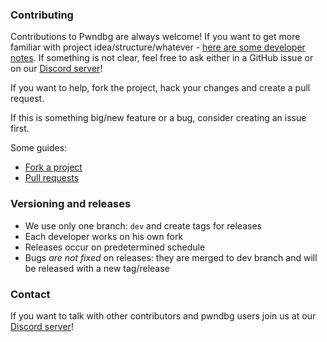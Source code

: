 ### Contributing

Contributions to Pwndbg are always welcome! If you want to get more familiar with project idea/structure/whatever - [here are some developer notes](https://github.com/pwndbg/pwndbg/blob/dev/DEVELOPING.md). If something is not clear, feel free to ask either in a GitHub issue or on our [Discord server](https://discord.gg/x47DssnGwm)!

If you want to help, fork the project, hack your changes and create a pull request.

If this is something big/new feature or a bug, consider creating an issue first.


Some guides:
* [Fork a project](https://help.github.com/articles/fork-a-repo/)
* [Pull requests](https://help.github.com/articles/about-pull-requests/)

### Versioning and releases

* We use only one branch: `dev` and create tags for releases
* Each developer works on his own fork
* Releases occur on predetermined schedule
* Bugs _are not fixed_ on releases: they are merged to dev branch and will be released with a new tag/release

### Contact

If you want to talk with other contributors and pwndbg users 
join us at our [Discord server](https://discord.gg/x47DssnGwm)!
